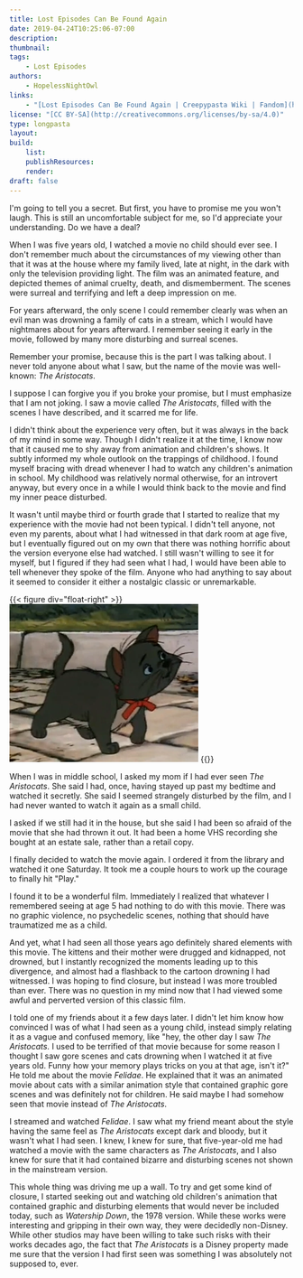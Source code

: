 ```yaml
---
title: Lost Episodes Can Be Found Again
date: 2019-04-24T10:25:06-07:00
description:
thumbnail:
tags:
    - Lost Episodes
authors:
    - HopelessNightOwl
links:
    - "[Lost Episodes Can Be Found Again | Creepypasta Wiki | Fandom](https://creepypasta.fandom.com/wiki/Lost_Episodes_Can_Be_Found_Again)"
license: "[CC BY-SA](http://creativecommons.org/licenses/by-sa/4.0)"
type: longpasta
layout:
build:
    list:
    publishResources:
    render:
draft: false
---
```


<section>

I'm going to tell you a secret. But first, you have to promise me you won't laugh. This is still an uncomfortable subject for me, so I'd appreciate your understanding. Do we have a deal?

When I was five years old, I watched a movie no child should ever see. I don't remember much about the circumstances of my viewing other than that it was at the house where my family lived, late at night, in the dark with only the television providing light. The film was an animated feature, and depicted themes of animal cruelty, death, and dismemberment. The scenes were surreal and terrifying and left a deep impression on me.

For years afterward, the only scene I could remember clearly was when an evil man was drowning a family of cats in a stream, which I would have nightmares about for years afterward. I remember seeing it early in the movie, followed by many more disturbing and surreal scenes.

Remember your promise, because this is the part I was talking about. I never told anyone about what I saw, but the name of the movie was well-known: *The Aristocats*.

I suppose I can forgive you if you broke your promise, but I must emphasize that I am not joking. I saw a movie called *The Aristocats*, filled with the scenes I have described, and it scarred me for life.

I didn't think about the experience very often, but it was always in the back of my mind in some way. Though I didn't realize it at the time, I know now that it caused me to shy away from animation and children's shows. It subtly informed my whole outlook on the trappings of childhood. I found myself bracing with dread whenever I had to watch any children's animation in school. My childhood was relatively normal otherwise, for an introvert anyway, but every once in a while I would think back to the movie and find my inner peace disturbed.

It wasn't until maybe third or fourth grade that I started to realize that my experience with the movie had not been typical. I didn't tell anyone, not even my parents, about what I had witnessed in that dark room at age five, but I eventually figured out on my own that there was nothing horrific about the version everyone else had watched. I still wasn't willing to see it for myself, but I figured if they had seen what I had, I would have been able to tell whenever they spoke of the film. Anyone who had anything to say about it seemed to consider it either a nostalgic classic or unremarkable.

{{< figure
div="float-right" >}}
![Berliozkitty](Berliozkitty.png)
{{</figure>}}

When I was in middle school, I asked my mom if I had ever seen *The Aristocats*. She said I had, once, having stayed up past my bedtime and watched it secretly. She said I seemed strangely disturbed by the film, and I had never wanted to watch it again as a small child.

I asked if we still had it in the house, but she said I had been so afraid of the movie that she had thrown it out. It had been a home VHS recording she bought at an estate sale, rather than a retail copy.

I finally decided to watch the movie again. I ordered it from the library and watched it one Saturday. It took me a couple hours to work up the courage to finally hit "Play."

I found it to be a wonderful film. Immediately I realized that whatever I remembered seeing at age 5 had nothing to do with this movie. There was no graphic violence, no psychedelic scenes, nothing that should have traumatized me as a child.

And yet, what I had seen all those years ago definitely shared elements with this movie. The kittens and their mother were drugged and kidnapped, not drowned, but I instantly recognized the moments leading up to this divergence, and almost had a flashback to the cartoon drowning I had witnessed. I was hoping to find closure, but instead I was more troubled than ever. There was no question in my mind now that I had viewed some awful and perverted version of this classic film.

I told one of my friends about it a few days later. I didn't let him know how convinced I was of what I had seen as a young child, instead simply relating it as a vague and confused memory, like "hey, the other day I saw *The Aristocats.* I used to be terrified of that movie because for some reason I thought I saw gore scenes and cats drowning when I watched it at five years old. Funny how your memory plays tricks on you at that age, isn't it?" He told me about the movie *Felidae*. He explained that it was an animated movie about cats with a similar animation style that contained graphic gore scenes and was definitely not for children. He said maybe I had somehow seen that movie instead of *The Aristocats*.

I streamed and watched *Felidae*. I saw what my friend meant about the style having the same feel as *The Aristocats* except dark and bloody, but it wasn't what I had seen. I knew, I knew for sure, that five-year-old me had watched a movie with the same characters as *The Aristocats*, and I also knew for sure that it had contained bizarre and disturbing scenes not shown in the mainstream version.

This whole thing was driving me up a wall. To try and get some kind of closure, I started seeking out and watching old children's animation that contained graphic and disturbing elements that would never be included today, such as *Watership Down*, the 1978 version. While these works were interesting and gripping in their own way, they were decidedly non-Disney. While other studios may have been willing to take such risks with their works decades ago, the fact that *The Aristocats* is a Disney property made me sure that the version I had first seen was something I was absolutely not supposed to, ever.

</section>
